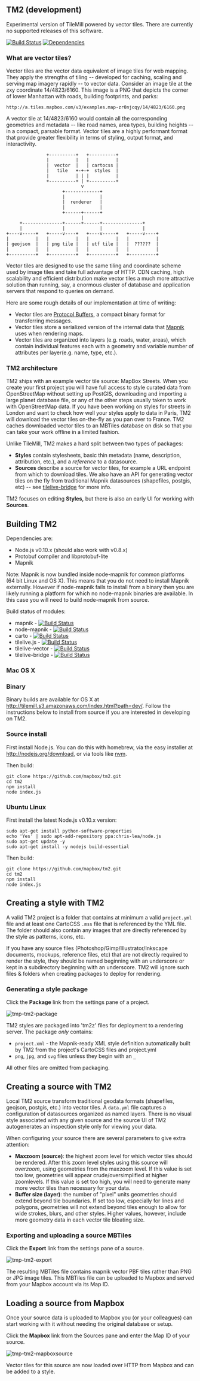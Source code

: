 TM2 (development)
-----------------
Experimental version of TileMill powered by vector tiles. There are currently no supported releases of this software.

[![Build Status](https://secure.travis-ci.org/mapbox/tm2.png)](http://travis-ci.org/mapbox/tm2)
[![Dependencies](https://david-dm.org/mapbox/tm2.png)](https://david-dm.org/mapbox/tm2)

### What are vector tiles?

Vector tiles are the vector data equivalent of image tiles for web mapping. They apply the strengths of tiling -- developed for caching, scaling and serving map imagery rapidly -- to vector data. Consider an image tile at the zxy coordinate 14/4823/6160. This image is a PNG that depicts the corner of lower Manhattan with roads, building footprints, and parks:

    http://a.tiles.mapbox.com/v3/examples.map-zr0njcqy/14/4823/6160.png

A vector tile at 14/4823/6160 would contain all the corresponding geometries and metadata -- like road names, area types, building heights -- in a compact, parsable format. Vector tiles are a highly performant format that provide greater flexibility in terms of styling, output format, and interactivity.

                   +----------+   +----------+
                   |          |   |          |
                   |  vector  |   | cartocss |
                   |   tile   +-+-+  styles  |
                   |          | | |          |
                   +----------+ | +----------+
                                v
                         +-------------+
                         |             |
                         |  renderer   |
                         |             |
                         +------+------+
                                |
         +---------------+------+------+---------------+
         |               |             |               |
    +----v-----+   +-----v----+   +----v-----+   +-----v----+
    |          |   |          |   |          |   |          |
    | geojson  |   | png tile |   | utf tile |   |  ??????  |
    |          |   |          |   |          |   |          |
    +----------+   +----------+   +----------+   +----------+


Vector tiles are designed to use the same tiling and coordinate scheme used by image tiles and take full advantage of HTTP. CDN caching, high scalability and efficient distribution make vector tiles a much more attractive solution than running, say, a enormous cluster of database and application servers that respond to queries on demand.

Here are some rough details of our implementation at time of writing:

- Vector tiles are [Protocol Buffers](http://code.google.com/p/protobuf/), a compact binary format for transferring messages.
- Vector tiles store a serialized version of the internal data that [Mapnik](http://mapnik.org/) uses when rendering maps.
- Vector tiles are organized into layers (e.g. roads, water, areas), which contain individual features each with a geometry and variable number of attributes per layer(e.g. name, type, etc.).

### TM2 architecture

TM2 ships with an example vector tile source: MapBox Streets. When you create your first project you will have full access to style curated data from OpenStreetMap without setting up PostGIS, downloading and importing a large planet database file, or any of the other steps usually taken to work with OpenStreetMap data. If you have been working on styles for streets in London and want to check how well your styles apply to data in Paris, TM2 will download the vector tiles on-the-fly as you pan over to France. TM2 caches downloaded vector tiles to an MBTiles database on disk so that you can take your work offline in a limited fashion.

Unlike TileMill, TM2 makes a hard split between two types of packages:

- **Styles** contain stylesheets, basic thin metadata (name, description, attribution, etc.), and a *reference* to a datasource.
- **Sources** describe a source for vector tiles, for example a URL endpoint from which to download tiles. We also have an API for generating vector tiles on the fly from traditional Mapnik datasources (shapefiles, postgis, etc) -- see [tilelive-bridge](http://github.com/mapbox/tilelive-bridge) for more info.

TM2 focuses on editing **Styles,** but there is also an early UI for working with **Sources**.

Building TM2
------------

Dependencies are:

 - Node.js v0.10.x (should also work with v0.8.x)
 - Protobuf compiler and libprotobuf-lite
 - Mapnik

Note: Mapnik is now bundled inside node-mapnik for common platforms (64 bit Linux and OS X). This means that you do not need to install Mapnik externally. However if node-mapnik fails to install from a binary then you are likely running a platform for which no node-mapnik binaries are available. In this case you will need to build node-mapnik from source.

Build status of modules:

 - mapnik - [![Build Status](https://secure.travis-ci.org/mapnik/mapnik.png?branch=2.3.x)](http://travis-ci.org/mapnik/mapnik)
 - node-mapnik - [![Build Status](https://secure.travis-ci.org/mapnik/node-mapnik.png)](http://travis-ci.org/mapnik/node-mapnik)
 - carto - [![Build Status](https://secure.travis-ci.org/mapbox/carto.png)](http://travis-ci.org/mapbox/carto)
 - tilelive.js - [![Build Status](https://secure.travis-ci.org/mapbox/tilelive.js.png)](http://travis-ci.org/mapbox/tilelive.js)
 - tilelive-vector - [![Build Status](https://secure.travis-ci.org/mapbox/tilelive-vector.png)](http://travis-ci.org/mapbox/tilelive-vector)
 - tilelive-bridge - [![Build Status](https://secure.travis-ci.org/mapbox/tilelive-bridge.png)](http://travis-ci.org/mapbox/tilelive-bridge)

### Mac OS X

### Binary

Binary builds are available for OS X at <http://tilemill.s3.amazonaws.com/index.html?path=dev/>.
Follow the instructions below to install from source if you are interested in developing on TM2.

### Source install

First install Node.js. You can do this with homebrew, via the easy installer at <http://nodejs.org/download>, or via tools like [nvm](https://github.com/creationix/nvm).

Then build:

    git clone https://github.com/mapbox/tm2.git
    cd tm2
    npm install
    node index.js

### Ubuntu Linux

First install the latest Node.js v0.10.x version:

    sudo apt-get install python-software-properties
    echo 'Yes' | sudo apt-add-repository ppa:chris-lea/node.js
    sudo apt-get update -y
    sudo apt-get install -y nodejs build-essential

Then build:

    git clone https://github.com/mapbox/tm2.git
    cd tm2
    npm install
    node index.js

Creating a style with TM2
-------------------------

A valid TM2 project is a folder that contains at minimum a valid `project.yml` file and at least one CartoCSS `.mss` file that is referenced by the YML file. The folder should also contain any images that are directly referenced by the style as patterns, icons, etc.

If you have any source files (Photoshop/Gimp/Illustrator/Inkscape documents, mockups, reference files, etc) that are not directly required to render the style, they should be named beginning with an underscore or kept in a subdirectory beginning with an underscore. TM2 will ignore such files & folders when creating packages to deploy for rendering.

### Generating a style package

Click the **Package** link from the settings pane of a project.

![tmp-tm2-package](https://f.cloud.github.com/assets/83384/2247003/51f03262-9d6a-11e3-906a-934cfe7629e7.png)

TM2 styles are packaged into 'tm2z' files for deployment to a rendering server. The package *only* contains:

- `project.xml` - the Mapnik-ready XML style definition automatically built by TM2 from the project's CartoCSS files and project.yml
- `png`, `jpg`, and `svg` files unless they begin with an `_`

All other files are omitted from packaging.

Creating a source with TM2
--------------------------

Local TM2 source transform traditional geodata formats (shapefiles, geojson, postgis, etc.) into vector tiles. A `data.yml` file captures a configuration of datasources organized as named layers. There is no visual style associated with any given source and the source UI of TM2 autogenerates an inspection style only for viewing your data.

When configuring your source there are several parameters to give extra attention:

- **Maxzoom (source)**: the highest zoom level for which vector tiles should be rendered. After this zoom level styles using this source will *overzoom*, using geometries from the maxzoom level. If this value is set too low, geometries will appear crude/oversimplified at higher zoomlevels. If this value is set too high, you will need to generate many more vector tiles than necessary for your data.
- **Buffer size (layer)**: the number of "pixel" units geometries should extend beyond tile boundaries. If set too low, especially for lines and polygons, geometries will not extend beyond tiles enough to allow for wide strokes, blurs, and other styles. Higher values, however, include more geometry data in each vector tile bloating size.

### Exporting and uploading a source MBTiles

Click the **Export** link from the settings pane of a source.

![tmp-tm2-export](https://f.cloud.github.com/assets/83384/2247377/0cb98e92-9d6e-11e3-9359-b7e7851c6217.png)

The resulting MBTiles file contains mapnik vector PBF tiles rather than PNG or JPG image tiles. This MBTiles file can be uploaded to Mapbox and served from your Mapbox account via its Map ID.

Loading a source from Mapbox
----------------------------

Once your source data is uploaded to Mapbox you (or your colleagues) can start working with it without needing the original database or setup.

Click the **Mapbox** link from the Sources pane and enter the Map ID of your source.

![tmp-tm2-mapboxsource](https://f.cloud.github.com/assets/83384/2247458/038c1122-9d6f-11e3-8d8e-8e1c130bfcbf.png)

Vector tiles for this source are now loaded over HTTP from Mapbox and can be added to a style.

